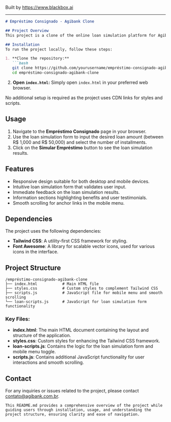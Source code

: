
Built by https://www.blackbox.ai

---

```markdown
# Empréstimo Consignado - Agibank Clone

## Project Overview
This project is a clone of the online loan simulation platform for Agibank, providing users with the functionality to simulate personal loans. The application features a responsive design, intuitive user interface, and interactive loan simulation form, allowing users to evaluate loan amounts, installment options, and receive instant feedback on their loan simulation.

## Installation
To run the project locally, follow these steps:

1. **Clone the repository:**
   ```bash
   git clone https://github.com/yourusername/empréstimo-consignado-agibank-clone.git
   cd empréstimo-consignado-agibank-clone
   ```

2. **Open `index.html`:**
   Simply open `index.html` in your preferred web browser.

No additional setup is required as the project uses CDN links for styles and scripts.

## Usage
1. Navigate to the **Empréstimo Consignado** page in your browser.
2. Use the loan simulation form to input the desired loan amount (between R$ 1,000 and R$ 50,000) and select the number of installments.
3. Click on the **Simular Empréstimo** button to see the loan simulation results.

## Features
- Responsive design suitable for both desktop and mobile devices.
- Intuitive loan simulation form that validates user input.
- Immediate feedback on the loan simulation results.
- Information sections highlighting benefits and user testimonials.
- Smooth scrolling for anchor links in the mobile menu.

## Dependencies
The project uses the following dependencies:
- **Tailwind CSS**: A utility-first CSS framework for styling.
- **Font Awesome**: A library for scalable vector icons, used for various icons in the interface.

## Project Structure
```
/empréstimo-consignado-agibank-clone
├── index.html           # Main HTML file
├── styles.css           # Custom styles to complement Tailwind CSS
├── scripts.js           # JavaScript file for mobile menu and smooth scrolling
└── loan-scripts.js      # JavaScript for loan simulation form functionality
```

### Key Files:
- **index.html**: The main HTML document containing the layout and structure of the application.
- **styles.css**: Custom styles for enhancing the Tailwind CSS framework.
- **loan-scripts.js**: Contains the logic for the loan simulation form and mobile menu toggle.
- **scripts.js**: Contains additional JavaScript functionality for user interactions and smooth scrolling.

## Contact
For any inquiries or issues related to the project, please contact [contato@agibank.com.br](mailto:contato@agibank.com.br).
```
This README.md provides a comprehensive overview of the project while guiding users through installation, usage, and understanding the project structure, ensuring clarity and ease of navigation.